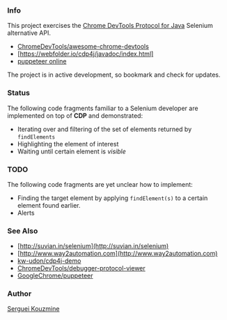 ### Info

This project exercises the [Chrome DevTools Protocol for Java](https://github.com/webfolderio/cdp4j) Selenium alternative API.

  * [ChromeDevTools/awesome-chrome-devtools](https://github.com/ChromeDevTools/awesome-chrome-devtools)
  * [https://webfolder.io/cdp4j/javadoc/index.html]
  * [puppeteer online](https://try-puppeteer.appspot.com/)

The project is in active development, so bookmark and check for updates.

### Status
The following code fragments familiar to a Selenium developer are implemented on top of __CDP__ and demonstrated:

* Iterating over and filtering of the set of elements returned by `findElements`
* Highlighting the element of interest
* Waiting until certain element is *visible*

### TODO

The following code fragments are yet unclear how to implement: 

* Finding the target element by applying `findElement(s)` to a certain element found earlier.
* Alerts

### See Also
  * [http://suvian.in/selenium](http://suvian.in/selenium)
  * [http://www.way2automation.com](http://www.way2automation.com)
  * [kw-udon/cdp4j-demo](https://github.com/kw-udon/cdp4j-demo)
  * [ChromeDevTools/debugger-protocol-viewer](https://github.com/ChromeDevTools/debugger-protocol-viewer)
  * [GoogleChrome/puppeteer](https://github.com/GoogleChrome/puppeteer)

### Author
[Serguei Kouzmine](kouzmine_serguei@yahoo.com)
